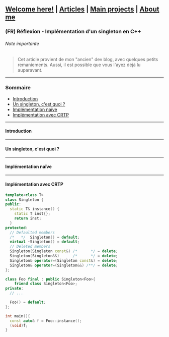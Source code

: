 ## [Welcome here!](https://vpenando.github.io) | [Articles](https://vpenando.github.io/articles.html) | [Main projects](https://vpenando.github.io/projects.html) | [About me](https://vpenando.github.io/about.html)

### (FR) Réflexion - Implémentation d'un singleton en C++

###### Note importante
> Cet article provient de mon "ancien" dev blog, avec quelques petits remaniements. Aussi, il est possible que vous l'ayez déjà lu auparavant.

---

### Sommaire
* [Introduction](#introduction)
* [Un singleton, c'est quoi ?](#singleton)
* [Implémentation naïve](#implementation_naive)
* [Implémentation avec CRTP](#implementation_crtp)

---

#### <a name="singleton">Introduction</a>

---

#### <a name="singleton">Un singleton, c'est quoi ?</a>

---

#### <a name="implementation_naive">Implémentation naïve</a>

---

#### <a name="implementation_crtp">Implémentation avec CRTP</a>

```cpp
template<class T>
class Singleton {
public:
  static T& instance() {
    static T inst{};
    return inst;
  }
protected:
  // Defaulted members
  /*   */  Singleton() = default;
  virtual ~Singleton() = default;
  // Deleted members
  Singleton(Singleton const&) /*      */ = delete;
  Singleton(Singleton&&)      /*      */ = delete;
  Singleton& operator=(Singleton const&) = delete;
  Singleton& operator=(Singleton&&) /**/ = delete;
};

class Foo final : public Singleton<Foo>{
    friend class Singleton<Foo>;
private:
  // ...

  Foo() = default;
};

int main(){
  const auto& f = Foo::instance();
  (void)f;
}
```
